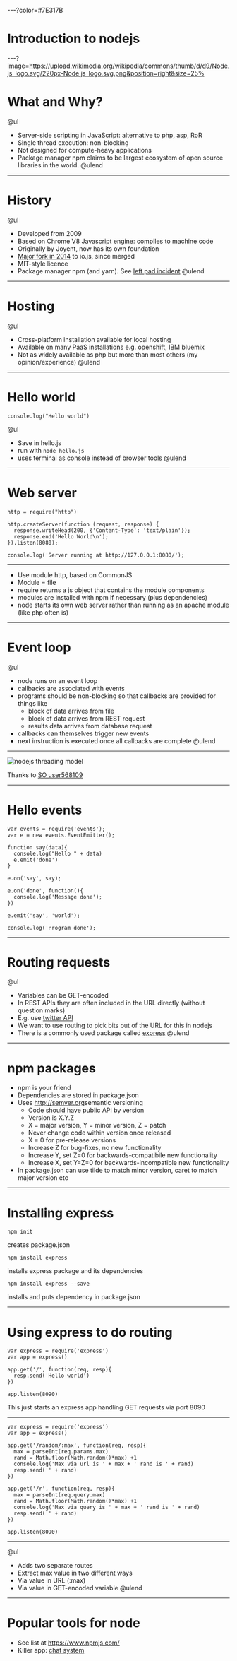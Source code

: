 ---?color=#7E317B

# Introduction to nodejs

---?image=https://upload.wikimedia.org/wikipedia/commons/thumb/d/d9/Node.js_logo.svg/220px-Node.js_logo.svg.png&position=right&size=25%

# What and Why?

@ul
  - Server-side scripting in JavaScript: alternative to php, asp, RoR
  - Single thread execution: non-blocking
  - Not designed for compute-heavy applications
  - Package manager npm claims to be largest ecosystem of open source libraries in the world.
@ulend

---

# History

@ul
  - Developed from 2009
  - Based on Chrome V8 Javascript engine: compiles to machine code
  - Originally by Joyent, now has its own foundation
  - [Major fork in 2014](https://flaviocopes.com/node-history/) to io.js, since merged
  - MIT-style licence
  - Package manager npm (and yarn). See [left pad incident](https://blog.npmjs.org/post/141577284765/kik-left-pad-and-npm)
@ulend

---

# Hosting

@ul
- Cross-platform installation available for local hosting
- Available on many PaaS installations e.g. openshift, IBM bluemix
- Not as widely available as php but more than most others (my opinion/experience)
@ulend

---

# Hello world

```
console.log("Hello world")
```

@ul
- Save in hello.js
- run with ```node hello.js```
- uses terminal as console instead of browser tools
@ulend

---

# Web server

```
http = require("http")

http.createServer(function (request, response) {
  response.writeHead(200, {'Content-Type': 'text/plain'});
  response.end('Hello World\n');
}).listen(8080);

console.log('Server running at http://127.0.0.1:8080/');
```

---

- Use module http, based on CommonJS
- Module = file
- require returns a js object that contains the module components
- modules are installed with npm if necessary (plus dependencies)
- node starts its own web server rather than running as an apache module (like php often is)


---

# Event loop
@ul
- node runs on an event loop
- callbacks are associated with events
- programs should be non-blocking so that callbacks are provided for things like
  - block of data arrives from file
  - block of data arrives from REST request
  - results data arrives from database request
- callbacks can themselves trigger new events
- next instruction is executed once all callbacks are complete
@ulend

---

![nodejs threading model](https://i.stack.imgur.com/YCTgK.png)

Thanks to [SO user568109](http://stackoverflow.com/questions/14795145/how-the-single-threaded-non-blocking-io-model-works-in-node-js)

---

# Hello events
```
var events = require('events');
var e = new events.EventEmitter();

function say(data){
  console.log("Hello " + data)
  e.emit('done')
}

e.on('say', say);

e.on('done', function(){
  console.log('Message done');
})

e.emit('say', 'world');

console.log('Program done');
```

---

# Routing requests

@ul
- Variables can be GET-encoded
- In REST APIs they are often included in the URL directly (without question marks)
- E.g. use [twitter API](https://developer.twitter.com/en/docs/api-reference-index)
- We want to use routing to pick bits out of the URL for this in nodejs
- There is a commonly used package called [express](http://expressjs.com/)
@ulend

---

# npm packages

- npm is your friend
- Dependencies are stored in package.json
- Uses <weblink><url>http://semver.org</url><link>semantic versioning</link></weblink>
  - Code should have public API by version
  - Version is X.Y.Z
  - X = major version, Y = minor version, Z = patch
  - Never change code within version once released
  - X = 0 for pre-release versions
  - Increase Z for bug-fixes, no new functionality
  - Increase Y, set Z=0 for backwards-compatibile new functionality
  - Increase X, set Y=Z=0 for backwards-incompatible new functionality
- In package.json can use tilde to match minor version, caret to match major version etc


---

# Installing express

```
npm init
```

creates package.json

```
npm install express
```

installs express package and its dependencies

```
npm install express --save
```

installs and puts dependency in package.json

---

# Using express to do routing
```
var express = require('express')
var app = express()

app.get('/', function(req, resp){
  resp.send('Hello world')
})

app.listen(8090)
```
This just starts an express app handling GET requests via port 8090

---

```
var express = require('express')
var app = express()

app.get('/random/:max', function(req, resp){
  max = parseInt(req.params.max)
  rand = Math.floor(Math.random()*max) +1
  console.log('Max via url is ' + max + ' rand is ' + rand)
  resp.send('' + rand)
})

app.get('/r', function(req, resp){
  max = parseInt(req.query.max)
  rand = Math.floor(Math.random()*max) +1
  console.log('Max via query is ' + max + ' rand is ' + rand)
  resp.send('' + rand)
})

app.listen(8090)
```

---

@ul
- Adds two separate routes
- Extract max value in two different ways
- Via value in URL (:max)
- Via value in GET-encoded variable
@ulend



---

# Popular tools for node

  - See list at <https://www.npmjs.com/>
  - Killer app: [chat system](http://socket.io/get-started/chat/)

